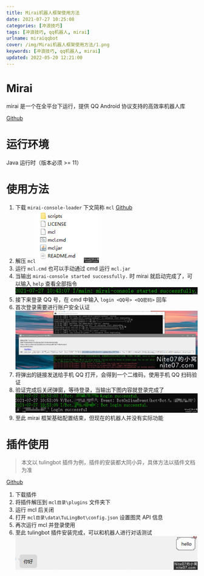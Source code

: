 ```yaml
---
title: Mirai机器人框架使用方法
date: 2021-07-27 10:25:08
categories: [冲浪技巧]
tags: [冲浪技巧, qq机器人, mirai]
urlname: miraiqqbot
cover: /img/Mirai机器人框架使用方法/1.png
keywords: [冲浪技巧, qq机器人, mirai]
updated: 2022-05-20 12:21:00
---
```


# Mirai

mirai 是一个在全平台下运行，提供 QQ Android 协议支持的高效率机器人库

[Github](https://g.nite07.org/mamoe/mirai)

# 运行环境

Java 运行时（版本必须 >= 11）

# 使用方法

1. 下载 `mirai-console-loader` 下文简称 `mcl`
   [Github](https://g.nite07.org/iTXTech/mirai-console-loader)
2. 解压 `mcl`
   ![](/img/Mirai机器人框架使用方法/2.png)
3. 运行 `mcl.cmd` 也可以手动通过 cmd 运行 `mcl.jar`
4. 当输出 `mirai-console started successfully.` 时 mirai 就启动完成了，可以输入 `help` 查看全部指令
   ![](/img/Mirai机器人框架使用方法/3.png)
5. 接下来登录 QQ 号，在 cmd 中输入 `login <QQ号> <QQ密码>` 回车
6. 首次登录需要进行账户安全认证
   ![](/img/Mirai机器人框架使用方法/4.jpg)
7. 将弹出的链接发送给手机 QQ 打开，会得到一个二维码，使用手机 QQ 扫码验证
8. 验证完成后关闭弹窗，等待登录，当输出下图内容就登录完成了
   ![](/img/Mirai机器人框架使用方法/5.png)
9. 至此 mirai 框架基础配置结束，但现在的机器人并没有实际功能

# 插件使用

> 本文以 tulingbot 插件为例，插件的安装都大同小异，具体方法以插件文档为准

[Github](https://g.nite07.org/Nambers/Mirai-TuLingBot)

1. 下载插件
2. 将插件解压到 `mcl目录\plugins` 文件夹下
3. 运行 mcl 后关闭
4. 打开 `mcl目录\data\TuLingBot\config.json` 设置图灵 API 信息
5. 再次运行 mcl 并登录使用
6. 至此 tulingbot 插件安装完成，可以和机器人进行对话测试
   ![](/img/Mirai机器人框架使用方法/6.png)
